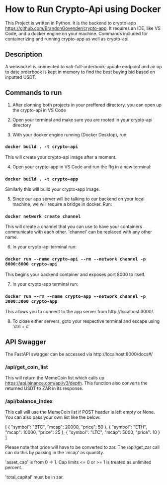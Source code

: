 # How to Run Crypto-Api using Docker
This Project is written in Python. It is the backend to crypto-app https://github.com/BrandonGovender/crypto-app.
It requires an IDE, like VS Code, and a docker engine on your machine. Commands included for containerizing and running crypto-app as well as crypto-api

## Description
A websocket is connected to valr-full-orderbook-update endpoint and an up to date orderbook is kept in memory to find the best buying bid based on inputted USDT.

## Commands to run

1. After clonning both projects in your preffered directory, you can open up the crypto-api in VS Code

2. Open your terminal and make sure you are rooted in your crypto-api directory

3. With your docker engine running (Docker Desktop), run:

### `docker build . -t crypto-api`

This will create your crypto-api image after a moment.

4. Open your crypto-app in VS Code and run the ffg in a new terminal:

### `docker build . -t crypto-app`

Similarly this will build your crypto-app image.

5. Since our app server will be talking to our backend on your local machine, we will require a bridge in docker. Run:

### `docker network create channel`

This will create a channel that you can use to have your containers communicate with each other. 'channel' can be replaced with any other name.

6. In your crypto-api terminal run: 

### `docker run --name crypto-api --rm --network channel -p 8000:8000 crypto-api`

This begins your backend container and exposes port 8000 to itself.

7. In your crypto-app terminal run: 

### `docker run --rm --name crypto-app --network channel -p 3000:3000 crypto-app`

This allows you to connect to the app server from http://localhost:3000/.

8. To close either servers, goto your respective terminal and escape using 'ctrl + c' 

## API Swagger
The FastAPI swagger can be accessed via http://localhost:8000/docs#/

### /api/get_coin_list 

This will return the MemeCoin list which calls up https://api.binance.com/api/v3/depth. This function also converts the returned USDT to ZAR in its response.

### /api/balance_index

This call will use the MemeCoin list if POST header is left empty or None. You can also pass your own list like the below:

[
  {
    "symbol": "BTC",
    "mcap": 20000,
    "price": 50
  },
  {
    "symbol": "ETH",
    "mcap": 10000,
    "price": 25
  },
  {
    "symbol": "LTC",
    "mcap": 5000,
    "price": 10
  }
]

Please note that price will have to be converted to zar. The /api/get_zar call can do this by passing in the 'mcap' as quantity.

'asset_cap' is from 0 -> 1. Cap limits <= 0 or >= 1 is treated as unlimited percent.

'total_capital' must be in zar.